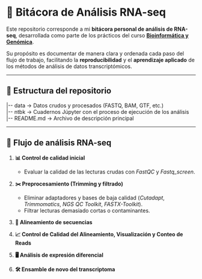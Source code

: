 # 🧬 Bitácora de Análisis RNA-seq  

Este repositorio corresponde a mi **bitácora personal de análisis de RNA-seq**, desarrollada como parte de los prácticos del curso [**Bioinformática y Genómica**](https://github.com/TarifenoLab/Curso-Bioinformatica_y_Genomica_4115030/wiki).  

Su propósito es documentar de manera clara y ordenada cada paso del flujo de trabajo, facilitando la **reproducibilidad** y el **aprendizaje aplicado** de los métodos de análisis de datos transcriptómicos.  

---

## 📂 Estructura del repositorio  
|-- data -> Datos crudos y procesados (FASTQ, BAM, GTF, etc.)\
|-- ntbk -> Cuadernos Júpyter con el proceso de ejecución de los análisis\
|-- README.md -> Archivo de descripción principal

---

## 🚀 Flujo de análisis RNA-seq  

1. **📊 Control de calidad inicial**  
   - Evaluar la calidad de las lecturas crudas con *FastQC* y *Fastq_screen*.  

2. **✂️ Preprocesamiento (Trimming y filtrado)**  
   - Eliminar adaptadores y bases de baja calidad (*Cutadapt*, *Trimmomatics*, *NGS QC Toolkit*, *FASTX-Toolkit*).  
   - Filtrar lecturas demasiado cortas o contaminantes.

3. **🧩 Alineamiento de secuencias** 


4. **📈 Control de Calidad del Alineamiento, Visualización y Conteo de Reads**


5. **🖥️ Análisis de expresión diferencial**  


6. **🛠️  Ensamble de novo del transcriptoma**
